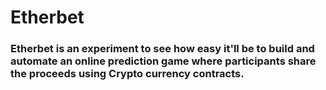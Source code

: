 # Etherbet

### Etherbet is an experiment to see how easy it'll be to build and automate an online prediction game where participants share the proceeds using Crypto currency contracts.